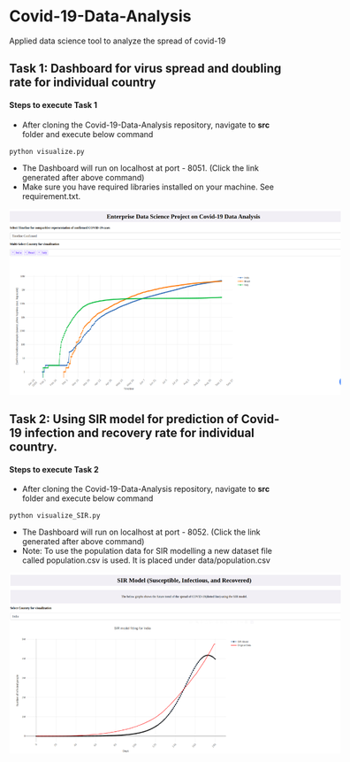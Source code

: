 # Covid-19-Data-Analysis

Applied data science tool to analyze the spread of covid-19 

## Task 1: Dashboard for virus spread and doubling rate for individual country

#### Steps to execute Task 1

* After cloning the Covid-19-Data-Analysis repository, navigate to **src** folder and execute below command
```
python visualize.py
```
* The Dashboard will run on localhost at port - 8051. (Click the link generated after above command) 
* Make sure you have required libraries installed on your machine. See requirement.txt.

<p align='center'>
<img src='images/Task1.png' title='virus spread and doubling rate for individual country' style='max-width:600px'></img>
</p>

## Task 2: Using SIR model for prediction of Covid-19 infection and recovery rate for individual country.

#### Steps to execute Task 2

* After cloning the Covid-19-Data-Analysis repository, navigate to **src** folder and execute below command
```
python visualize_SIR.py
```
* The Dashboard will run on localhost at port - 8052. (Click the link generated after above command)
* Note: To use the population data for SIR modelling a new dataset file called population.csv is used. It is placed under data/population.csv

<p align='center'>
<img src='images/Task2.png' title=' prediction of Covid-19 infection and recovery rate for individual country' style='max-width:600px'></img>
</p>
